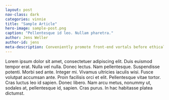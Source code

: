 ```yaml
---
layout: post
nav-class: dark
categories: vinnie
title: "Sample Article"
hero-image: sample-post.png
caption: "Pellentesque id leo. Nullam pharetra."
author: Jens Weller
author-id: jens
meta-description: Conveniently promote front-end vortals before ethical paradigms. Dynamically fabricate multimedia based outsourcing with an expanded array of bandwidth. Phosfluorescently utilize B2C bandwidth with user friendly paradigms. Dynamically streamline vertical leadership for.
---
```

Lorem ipsum dolor sit amet, consectetuer adipiscing elit. Duis euismod tempor erat. Nulla vel nulla. Donec lectus. Nam pellentesque. Suspendisse potenti. Morbi sed ante. Integer mi. Vivamus ultricies iaculis wisi. Fusce volutpat accumsan ante. Proin facilisis orci et elit. Pellentesque vitae tortor. Cras luctus leo id sapien. Donec libero. Nam arcu metus, nonummy ut, sodales at, pellentesque id, sapien. Cras purus. In hac habitasse platea dictumst.
